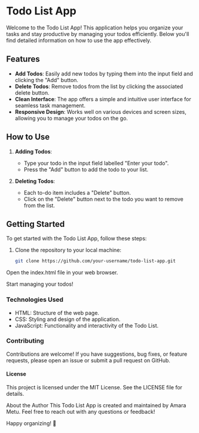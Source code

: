 # Todo List App

Welcome to the Todo List App! This application helps you organize your tasks and stay productive by managing your todos efficiently. Below you'll find detailed information on how to use the app effectively.

## Features

- **Add Todos**: Easily add new todos by typing them into the input field and clicking the "Add" button.
- **Delete Todos**: Remove todos from the list by clicking the associated delete button.
- **Clean Interface**: The app offers a simple and intuitive user interface for seamless task management.
- **Responsive Design**: Works well on various devices and screen sizes, allowing you to manage your todos on the go.

## How to Use

1. **Adding Todos**:
   - Type your todo in the input field labelled "Enter your todo".
   - Press the "Add" button to add the todo to your list.

2. **Deleting Todos**:
   - Each to-do item includes a "Delete" button.
   - Click on the "Delete" button next to the todo you want to remove from the list.

## Getting Started

To get started with the Todo List App, follow these steps:

1. Clone the repository to your local machine:

   ```bash
   git clone https://github.com/your-username/todo-list-app.git
   ```
   
Open the index.html file in your web browser.

Start managing your todos!

### Technologies Used
- HTML: Structure of the web page.
- CSS: Styling and design of the application.
- JavaScript: Functionality and interactivity of the Todo List.
### Contributing
Contributions are welcome! If you have suggestions, bug fixes, or feature requests, please open an issue or submit a pull request on GitHub.

#### License
This project is licensed under the MIT License. See the LICENSE file for details.

About the Author
This Todo List App is created and maintained by Amara Metu. Feel free to reach out with any questions or feedback!

Happy organizing! 🚀
